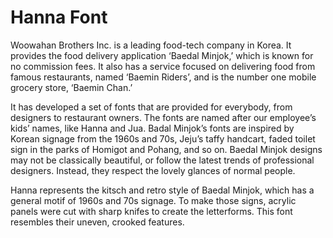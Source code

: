 # Hanna Font

Woowahan Brothers Inc. is a leading food-tech company in Korea.
It provides the food delivery application ‘Baedal Minjok,’ which is known for no commission fees.
It also has a service focused on delivering food from famous restaurants, named ‘Baemin Riders’, and is the number one mobile grocery store, ‘Baemin Chan.’

It has developed a set of fonts that are provided for everybody, from designers to restaurant owners.
The fonts are named after our employee’s kids’ names, like Hanna and Jua.
Badal Minjok’s fonts are inspired by Korean signage from the 1960s and 70s, Jeju’s taffy handcart, faded toilet sign in the parks of Homigot and Pohang, and so on.
Baedal Minjok designs may not be classically beautiful, or follow the latest trends of professional designers.
Instead, they respect the lovely glances of normal people.

Hanna represents the kitsch and retro style of Baedal Minjok, which has a general motif of 1960s and 70s signage.
To make those signs, acrylic panels were cut with sharp knifes to create the letterforms.
This font resembles their uneven, crooked features.
